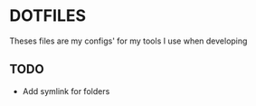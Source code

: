 # DOTFILES

Theses files are my configs' for my tools I use when developing

## TODO
- Add symlink for folders

